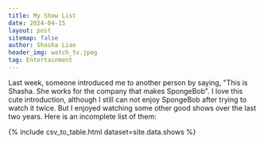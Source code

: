 ```yaml
---
title: My Show List
date: 2024-04-15
layout: post
sitemap: false
author: Shasha Liao
header_img: watch_tv.jpeg
tag: Entertainment
---
```


Last week, someone introduced me to another person by saying, "This is Shasha. She works for the company that makes SpongeBob". I love this cute introduction, although I still can not enjoy SpongeBob after trying to watch it twice. But I enjoyed watching some other good shows over the last two years. Here is an incomplete list of them:

{% include csv_to_table.html dataset=site.data.shows %}
